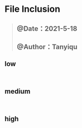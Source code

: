 # File Inclusion

> ## @Date：2021-5-18
>
> ## @Author：Tanyiqu

## low



<br>

## medium



<br>

## high



<br>